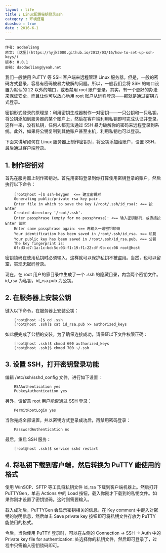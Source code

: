 ```yaml
---
layout : life
title : Linux配置秘钥登录ssh
category : 环境搭建
duoshuo : true
date : 2016-6-1
---
```



******

	作者: aodaoliang
    原文: [这里](https://hyjk2000.github.io/2012/03/16/how-to-set-up-ssh-keys/)
    版本: 0.0.1
	邮箱: daodaoliang@yeah.net

<!-- more -->

我们一般使用 PuTTY 等 SSH 客户端来远程管理 Linux 服务器。但是，一般的密码方式登录，容易有密码被暴力破解的问题。所以，一般我们会将 SSH 的端口设置为默认的 22 以外的端口，或者禁用 root 账户登录。其实，有一个更好的办法来保证安全，而且让你可以放心地用 root 账户从远程登录——那就是通过密钥方式登录。

密钥形式登录的原理是：利用密钥生成器制作一对密钥——一只公钥和一只私钥。将公钥添加到服务器的某个账户上，然后在客户端利用私钥即可完成认证并登录。这样一来，没有私钥，任何人都无法通过 SSH 暴力破解你的密码来远程登录到系统。此外，如果将公钥复制到其他账户甚至主机，利用私钥也可以登录。

下面来讲解如何在 Linux 服务器上制作密钥对，将公钥添加给账户，设置 SSH，最后通过客户端登录。

## 1. 制作密钥对

首先在服务器上制作密钥对。首先用密码登录到你打算使用密钥登录的账户，然后执行以下命令：

```
    [root@host ~]$ ssh-keygen  <== 建立密钥对
    Generating public/private rsa key pair.
    Enter file in which to save the key (/root/.ssh/id_rsa): <== 按 Enter
    Created directory '/root/.ssh'.
    Enter passphrase (empty for no passphrase): <== 输入密钥锁码，或直接按 Enter 留空
    Enter same passphrase again: <== 再输入一遍密钥锁码
    Your identification has been saved in /root/.ssh/id_rsa. <== 私钥
    Your public key has been saved in /root/.ssh/id_rsa.pub. <== 公钥
    The key fingerprint is:
    0f:d3:e7:1a:1c:bd:5c:03:f1:19:f1:22:df:9b:cc:08 root@host
```

密钥锁码在使用私钥时必须输入，这样就可以保护私钥不被盗用。当然，也可以留空，实现无密码登录。

现在，在 root 用户的家目录中生成了一个 .ssh 的隐藏目录，内含两个密钥文件。id_rsa 为私钥，id_rsa.pub 为公钥。

## 2. 在服务器上安装公钥

键入以下命令，在服务器上安装公钥：

```
    [root@host ~]$ cd .ssh
    [root@host .ssh]$ cat id_rsa.pub >> authorized_keys
```

如此便完成了公钥的安装。为了确保连接成功，请保证以下文件权限正确：

```
	[root@host .ssh]$ chmod 600 authorized_keys
	[root@host .ssh]$ chmod 700 ~/.ssh
```

## 3. 设置 SSH，打开密钥登录功能

编辑 /etc/ssh/sshd_config 文件，进行如下设置：

```
	RSAAuthentication yes
	PubkeyAuthentication yes
```

另外，请留意 root 用户能否通过 SSH 登录：

```
	PermitRootLogin yes
```

当你完成全部设置，并以密钥方式登录成功后，再禁用密码登录：

```
	PasswordAuthentication no
```

最后，重启 SSH 服务：

```
	[root@host .ssh]$ service sshd restart
```

## 4. 将私钥下载到客户端，然后转换为 PuTTY 能使用的格式

使用 WinSCP、SFTP 等工具将私钥文件 id_rsa 下载到客户端机器上。然后打开 PuTTYGen，单击 Actions 中的 Load 按钮，载入你刚才下载到的私钥文件。如果你刚才设置了密钥锁码，这时则需要输入。

载入成功后，PuTTYGen 会显示密钥相关的信息。在 Key comment 中键入对密钥的说明信息，然后单击 Save private key 按钮即可将私钥文件存放为 PuTTY 能使用的格式。

今后，当你使用 PuTTY 登录时，可以在左侧的 Connection -> SSH -> Auth 中的 Private key file for authentication: 处选择你的私钥文件，然后即可登录了，过程中只需输入密钥锁码即可。

